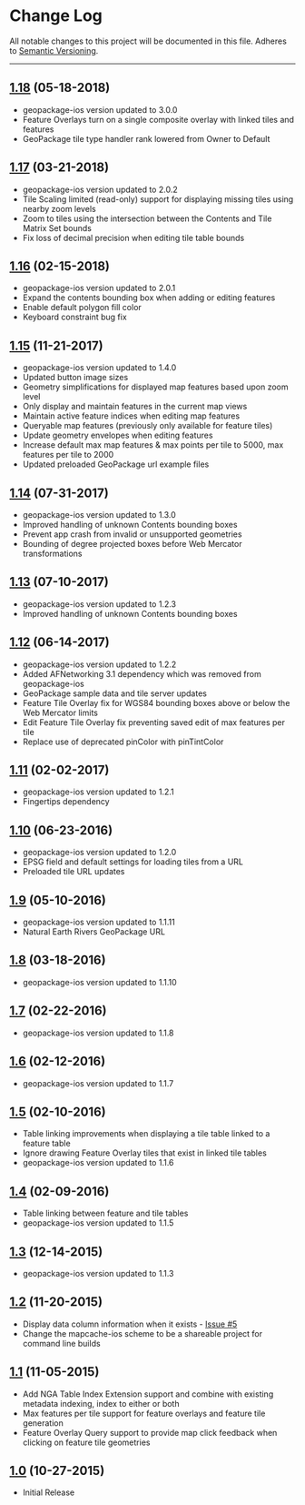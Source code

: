 # Change Log
All notable changes to this project will be documented in this file.
Adheres to [Semantic Versioning](http://semver.org/).

---

## [1.18](https://github.com/ngageoint/geopackage-mapcache-ios/releases/tag/1.18) (05-18-2018)

* geopackage-ios version updated to 3.0.0
* Feature Overlays turn on a single composite overlay with linked tiles and features
* GeoPackage tile type handler rank lowered from Owner to Default

## [1.17](https://github.com/ngageoint/geopackage-mapcache-ios/releases/tag/1.17) (03-21-2018)

* geopackage-ios version updated to 2.0.2
* Tile Scaling limited (read-only) support for displaying missing tiles using nearby zoom levels
* Zoom to tiles using the intersection between the Contents and Tile Matrix Set bounds
* Fix loss of decimal precision when editing tile table bounds

## [1.16](https://github.com/ngageoint/geopackage-mapcache-ios/releases/tag/1.16) (02-15-2018)

* geopackage-ios version updated to 2.0.1
* Expand the contents bounding box when adding or editing features
* Enable default polygon fill color
* Keyboard constraint bug fix

## [1.15](https://github.com/ngageoint/geopackage-mapcache-ios/releases/tag/1.15) (11-21-2017)

* geopackage-ios version updated to 1.4.0
* Updated button image sizes
* Geometry simplifications for displayed map features based upon zoom level
* Only display and maintain features in the current map views
* Maintain active feature indices when editing map features
* Queryable map features (previously only available for feature tiles)
* Update geometry envelopes when editing features
* Increase default max map features & max points per tile to 5000, max features per tile to 2000
* Updated preloaded GeoPackage url example files

## [1.14](https://github.com/ngageoint/geopackage-mapcache-ios/releases/tag/1.14) (07-31-2017)

* geopackage-ios version updated to 1.3.0
* Improved handling of unknown Contents bounding boxes
* Prevent app crash from invalid or unsupported geometries
* Bounding of degree projected boxes before Web Mercator transformations

## [1.13](https://github.com/ngageoint/geopackage-mapcache-ios/releases/tag/1.13) (07-10-2017)

* geopackage-ios version updated to 1.2.3
* Improved handling of unknown Contents bounding boxes

## [1.12](https://github.com/ngageoint/geopackage-mapcache-ios/releases/tag/1.12) (06-14-2017)

* geopackage-ios version updated to 1.2.2
* Added AFNetworking 3.1 dependency which was removed from geopackage-ios
* GeoPackage sample data and tile server updates
* Feature Tile Overlay fix for WGS84 bounding boxes above or below the Web Mercator limits
* Edit Feature Tile Overlay fix preventing saved edit of max features per tile
* Replace use of deprecated pinColor with pinTintColor

## [1.11](https://github.com/ngageoint/geopackage-mapcache-ios/releases/tag/1.11) (02-02-2017)

* geopackage-ios version updated to 1.2.1
* Fingertips dependency

## [1.10](https://github.com/ngageoint/geopackage-mapcache-ios/releases/tag/1.10) (06-23-2016)

* geopackage-ios version updated to 1.2.0
* EPSG field and default settings for loading tiles from a URL
* Preloaded tile URL updates

## [1.9](https://github.com/ngageoint/geopackage-mapcache-ios/releases/tag/1.9) (05-10-2016)

* geopackage-ios version updated to 1.1.11
* Natural Earth Rivers GeoPackage URL

## [1.8](https://github.com/ngageoint/geopackage-mapcache-ios/releases/tag/1.8) (03-18-2016)

* geopackage-ios version updated to 1.1.10

## [1.7](https://github.com/ngageoint/geopackage-mapcache-ios/releases/tag/1.7) (02-22-2016)

* geopackage-ios version updated to 1.1.8

## [1.6](https://github.com/ngageoint/geopackage-mapcache-ios/releases/tag/1.6) (02-12-2016)

* geopackage-ios version updated to 1.1.7

## [1.5](https://github.com/ngageoint/geopackage-mapcache-ios/releases/tag/1.5) (02-10-2016)

* Table linking improvements when displaying a tile table linked to a feature table
* Ignore drawing Feature Overlay tiles that exist in linked tile tables
* geopackage-ios version updated to 1.1.6

## [1.4](https://github.com/ngageoint/geopackage-mapcache-ios/releases/tag/1.4) (02-09-2016)

* Table linking between feature and tile tables
* geopackage-ios version updated to 1.1.5

## [1.3](https://github.com/ngageoint/geopackage-mapcache-ios/releases/tag/1.3) (12-14-2015)

* geopackage-ios version updated to 1.1.3

## [1.2](https://github.com/ngageoint/geopackage-mapcache-ios/releases/tag/1.2) (11-20-2015)

* Display data column information when it exists - [Issue #5](https://github.com/ngageoint/geopackage-mapcache-ios/issues/5)
* Change the mapcache-ios scheme to be a shareable project for command line builds

## [1.1](https://github.com/ngageoint/geopackage-mapcache-ios/releases/tag/1.1) (11-05-2015)

* Add NGA Table Index Extension support and combine with existing metadata indexing, index to either or both
* Max features per tile support for feature overlays and feature tile generation
* Feature Overlay Query support to provide map click feedback when clicking on feature tile geometries

## [1.0](https://github.com/ngageoint/geopackage-mapcache-ios/releases/tag/1.0) (10-27-2015)

* Initial Release
